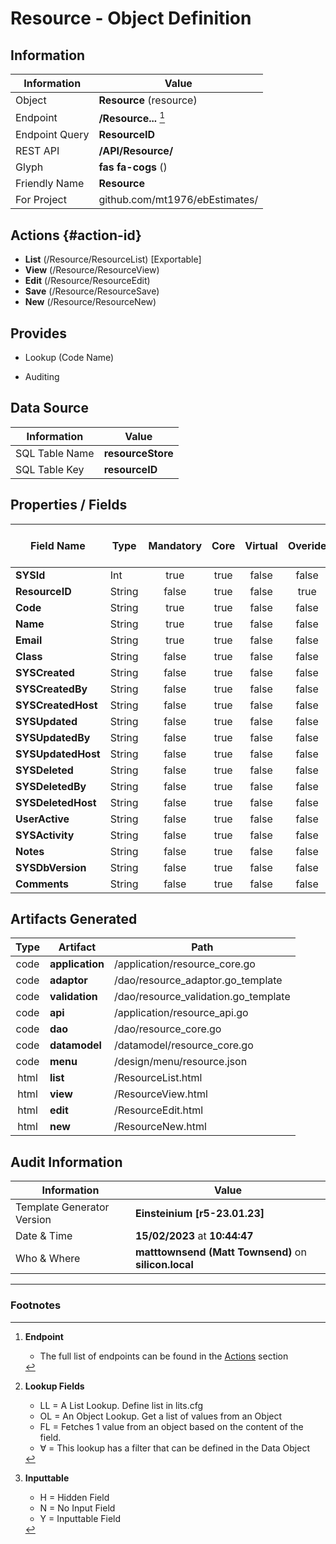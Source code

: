 # **Resource** - Object Definition
##  Information
| Information  | Value  |
|---|---|
|Object         |**Resource** (resource) |
|Endpoint 	    |**/Resource...** [^1]|
|Endpoint Query |**ResourceID**|
|REST API|**/API/Resource/**|
Glyph|**fas fa-cogs** ()
Friendly Name|**Resource**|
|For Project    |github.com/mt1976/ebEstimates/|

##  Actions {#action-id}
* **List** (/Resource/ResourceList) [Exportable]
* **View** (/Resource/ResourceView)
* **Edit** (/Resource/ResourceEdit)
* **Save** (/Resource/ResourceSave)
* **New** (/Resource/ResourceNew)








##  Provides
 * Lookup (Code Name)

* Auditing 




##  Data Source 
| Information  | Value  |
|---|---|
SQL Table Name       | **resourceStore**
SQL Table Key | **resourceID**



##  Properties / Fields
| Field Name| Type | Mandatory | Core | Virtual | Overide | Lookup [^2]| Lookup Object      | Lookup Field Source         | Lookup Return Value                | Inputable [^3]|DB Column|Default Value| No Change | Callout | Internal | Display | Mask |
| -- | --  | :--: | :--: | :--: |:--: |:--: |:--: |-- |-- |:--: |-- | --| :--: | :--: | :--: | -- | -- |
|**SYSId**|Int|true|true|false|false|||||NH|_id|0|false|false|true|text||
|**ResourceID**|String|false|true|false|true|||||NH|resourceID||false|false|false|text||
|**Code**|String|true|true|false|false|||||Y|code||false|false|false|text||
|**Name**|String|true|true|false|false|||||Y|name||false|false|false|text||
|**Email**|String|true|true|false|false|||||Y|email||false|false|false|text||
|**Class**|String|false|true|false|false|LL|resourcetype|||Y|class||false|false|false|text||
|**SYSCreated**|String|false|true|false|false|||||NH|_created||false|false|true|text||
|**SYSCreatedBy**|String|false|true|false|false|||||NH|_createdBy||false|false|true|text||
|**SYSCreatedHost**|String|false|true|false|false|||||NH|_createdHost||false|false|true|text||
|**SYSUpdated**|String|false|true|false|false|||||NH|_updated||false|false|true|text||
|**SYSUpdatedBy**|String|false|true|false|false|||||NH|_updatedBy||false|false|true|text||
|**SYSUpdatedHost**|String|false|true|false|false|||||NH|_updatedHost||false|false|true|text||
|**SYSDeleted**|String|false|true|false|false|||||NH|_deleted||false|false|true|text||
|**SYSDeletedBy**|String|false|true|false|false|||||NH|_deletedBy||false|false|true|text||
|**SYSDeletedHost**|String|false|true|false|false|||||NH|_deletedHost||false|false|true|text||
|**UserActive**|String|false|true|false|false|LL|tf|||Y|userActive||false|false|false|text||
|**SYSActivity**|String|false|true|false|false|||||NH|_activity||false|false|true|text||
|**Notes**|String|false|true|false|false|||||Y|notes||false|false|false|text||
|**SYSDbVersion**|String|false|true|false|false|||||NH|_dbVersion||false|false|true|text||
|**Comments**|String|false|true|false|false|||||Y|comments||false|false|false|text||


##  Artifacts Generated
| Type | Artifact | Path|
| :--: | -- | -- |
| code | **application** | /application/resource_core.go |
| code | **adaptor** | /dao/resource_adaptor.go_template |
| code | **validation** | /dao/resource_validation.go_template |
| code | **api** | /application/resource_api.go |
| code | **dao** | /dao/resource_core.go |
| code | **datamodel** | /datamodel/resource_core.go |
| code | **menu** | /design/menu/resource.json |
| html | **list** | /ResourceList.html |
| html | **view** | /ResourceView.html |
| html | **edit** | /ResourceEdit.html |
| html | **new** | /ResourceNew.html |


## Audit Information
| Information  | Value |
|---|---|
Template Generator Version   | **Einsteinium [r5-23.01.23]**
Date & Time		     | **15/02/2023** at **10:44:47**
Who & Where		     | **matttownsend (Matt Townsend)** on **silicon.local**

---
### Footnotes
[^1]: **Endpoint**
    * The full list of endpoints can be found in the [Actions](#action-id) section
[^2]: **Lookup Fields**
    * LL = A List Lookup. Define list in lits.cfg
    * OL = An Object Lookup. Get a list of values from an Object
    * FL = Fetches 1 value from an object based on the content of the field. 
    * ∀ = This lookup has a filter that can be defined in the Data Object
[^3]: **Inputtable**   
    * H = Hidden Field
    * N = No Input Field
    * Y = Inputtable Field